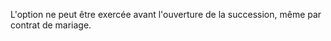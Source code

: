   
 L'option ne peut être exercée avant l'ouverture de la succession, même par contrat de mariage.  

  
